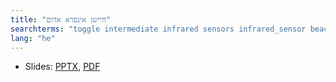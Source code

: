 ```yaml
---
title: "חיישן אינפרא אדום"
searchterms: "toggle intermediate infrared sensors infrared_sensor beacon remote remote_control חיישן_אינפרא_אדום"
lang: "he"
---
```

 <ul>
 <li class="ng-binding">Slides:
 <a href="ProgrammingLessons/intermediate/Infrared.pptx">PPTX</a>,
 <a href="ProgrammingLessons/intermediate/Infrared.pdf">PDF</a>
 </li>
 </ul>
